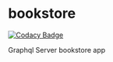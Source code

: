 # bookstore

[![Codacy Badge](https://api.codacy.com/project/badge/Grade/5c9c67ca626a4b3c8df467b02e691ca7)](https://app.codacy.com/manual/AdrianMendez1199/bookstore?utm_source=github.com&utm_medium=referral&utm_content=AdrianMendez1199/bookstore&utm_campaign=Badge_Grade_Settings)

Graphql Server bookstore app
